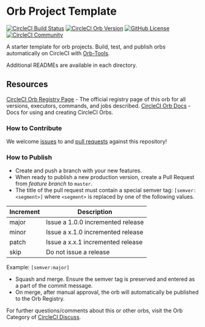 # Orb Project Template

[![CircleCI Build Status](https://circleci.com/gh/IshAmin/circleci-orb-test.svg?style=shield "CircleCI Build Status")](https://circleci.com/gh/IshAmin/circleci-orb-test) [![CircleCI Orb Version](https://badges.circleci.com/orbs/ish/kubernetes.svg)](https://circleci.com/orbs/registry/orb/ish/kubernetes) [![GitHub License](https://img.shields.io/badge/license-MIT-lightgrey.svg)](https://raw.githubusercontent.com/IshAmin/circleci-orb-test/master/LICENSE) [![CircleCI Community](https://img.shields.io/badge/community-CircleCI%20Discuss-343434.svg)](https://discuss.circleci.com/c/ecosystem/orbs)



A starter template for orb projects. Build, test, and publish orbs automatically on CircleCI with [Orb-Tools](https://circleci.com/orbs/registry/orb/circleci/orb-tools).

Additional READMEs are available in each directory.



## Resources

[CircleCI Orb Registry Page](https://circleci.com/orbs/registry/orb/ish/circleci-orb-test) - The official registry page of this orb for all versions, executors, commands, and jobs described.
[CircleCI Orb Docs](https://circleci.com/docs/2.0/orb-intro/#section=configuration) - Docs for using and creating CircleCI Orbs.

### How to Contribute

We welcome [issues](https://github.com/IshAmin/circleci-orb-test/issues) to and [pull requests](https://github.com/IshAmin/circleci-orb-test/pulls) against this repository!

### How to Publish
* Create and push a branch with your new features.
* When ready to publish a new production version, create a Pull Request from _feature branch_ to `master`.
* The title of the pull request must contain a special semver tag: `[semver:<segment>]` where `<segment>` is replaced by one of the following values.

| Increment | Description|
| ----------| -----------|
| major     | Issue a 1.0.0 incremented release|
| minor     | Issue a x.1.0 incremented release|
| patch     | Issue a x.x.1 incremented release|
| skip      | Do not issue a release|

Example: `[semver:major]`

* Squash and merge. Ensure the semver tag is preserved and entered as a part of the commit message.
* On merge, after manual approval, the orb will automatically be published to the Orb Registry.


For further questions/comments about this or other orbs, visit the Orb Category of [CircleCI Discuss](https://discuss.circleci.com/c/orbs).

